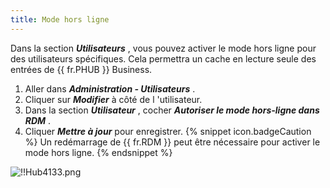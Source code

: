 ```yaml
---
title: Mode hors ligne
---
```

Dans la section ***Utilisateurs*** , vous pouvez activer le mode hors ligne pour des utilisateurs spécifiques. Cela permettra un cache en lecture seule des entrées de {{ fr.PHUB }} Business.  

1. Aller dans ***Administration - Utilisateurs*** . 
1. Cliquer sur ***Modifier*** à côté de l 'utilisateur. 
1. Dans la section ***Utilisateur*** , cocher ***Autoriser le mode hors-ligne dans RDM*** . 
1. Cliquer ***Mettre à jour*** pour enregistrer. 
{% snippet icon.badgeCaution %} 
Un redémarrage de {{ fr.RDM }} peut être nécessaire pour activer le mode hors ligne. 
{% endsnippet %}
 
![!!Hub4133.png](/img/fr/hub/Hub4133.png) 

